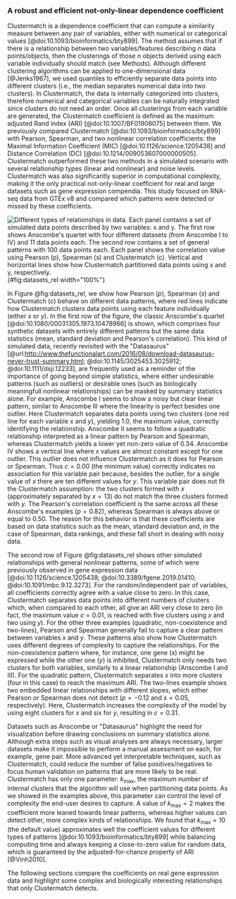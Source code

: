 ### A robust and efficient not-only-linear dependence coefficient

Clustermatch is a dependence coefficient that can compute a similarity measure between any pair of variables, either with numerical or categorical values [@doi:10.1093/bioinformatics/bty899].
The method assumes that if there is a relationship between two variables/features describing $n$ data points/objects, then the clusterings of those $n$ objects derived using each variable individually should match (see Methods).
Although different clustering algorithms can be applied to one-dimensional data [@Jenks1967], we used quantiles to efficiently separate data points into different clusters (i.e., the median separates numerical data into two clusters).
In Clustermatch, the data is internally categorized into clusters, therefore numerical and categorical variables can be naturally integrated since clusters do not need an order.
Once all clusterings from each variable are generated, the Clustermatch coefficient is defined as the maximum adjusted Rand index (ARI) [@doi:10.1007/BF01908075] between them.
We previously compared Clustermatch [@doi:10.1093/bioinformatics/bty899] with Pearson, Spearman, and two nonlinear correlation coefficients: the Maximal Information Coefficient (MIC) [@doi:10.1126/science.1205438] and Distance Correlation (DC) [@doi:10.1214/009053607000000505].
Clustermatch outperformed these two methods in a simulated scenario with several relationship types (linear and nonlinear) and noise levels.
Clustermatch was also significantly superior in computational complexity, making it the only practical not-only-linear coefficient for real and large datasets such as gene expression compendia.
This study focused on RNA-seq data from GTEx v8 and compared which patterns were detected or missed by these coefficients.


![
**Different types of relationships in data.**
Each panel contains a set of simulated data points described by two variables: $x$ and $y$.
The first row shows Anscombe's quartet with four different datasets (from Anscombe I to IV) and 11 data points each.
The second row contains a set of general patterns with 100 data points each.
Each panel shows the correlation value using Pearson ($p$), Spearman ($s$) and Clustermatch ($c$).
Vertical and horizontal lines show how Clustermatch partitioned data points using $x$ and $y$, respectively.
](images/intro/relationships.svg "Different types of relationships in data"){#fig:datasets_rel width="100%"}


In Figure @fig:datasets_rel, we show how Pearson ($p$), Spearman ($s$) and Clustermatch ($c$) behave on different data patterns, where red lines indicate how Clustermatch clusters data points using each feature individually (either $x$ or $y$).
In the first row of the figure, the classic Anscombe's quartet [@doi:10.1080/00031305.1973.10478966] is shown, which comprises four synthetic datasets with entirely different patterns but the same data statistics (mean, standard deviation and Pearson's correlation).
This kind of simulated data, recently revisited with the "Datasaurus" [@url:http://www.thefunctionalart.com/2016/08/download-datasaurus-never-trust-summary.html; @doi:10.1145/3025453.3025912; @doi:10.1111/dsji.12233], are frequently used as a reminder of the importance of going beyond simple statistics, where either undesirable patterns (such as outliers) or desirable ones (such as biologically meaningfull nonlinear relationships) can be masked by summary statistics alone.
For example, Anscombe I seems to show a noisy but clear linear pattern, similar to Anscombe III where the linearity is perfect besides one outlier.
Here Clustermatch separates data points using two clusters (one red line for each variable $x$ and $y$), yielding 1.0, the maximum value, correctly identifying the relationship.
Anscombe II seems to follow a quadratic relationship interpreted as a linear pattern by Pearson and Spearman, whereas Clustermatch yields a lower yet non-zero value of 0.34.
Anscombe IV shows a vertical line where $x$ values are almost constant except for one outlier.
This outlier does not influence Clustermatch as it does for Pearson or Spearman.
Thus $c=0.00$ (the minimum value) correctly indicates no association for this variable pair because, besides the outlier, for a single value of $x$ there are ten different values for $y$.
This variable pair does not fit the Clustermatch assumption: the two clusters formed with $x$ (approximately separated by $x=13$) do not match the three clusters formed with $y$.
The Pearson's correlation coefficient is the same across all these Anscombe's examples ($p=0.82$), whereas Spearman is always above or equal to 0.50.
The reason for this behavior is that these coefficients are based on data statistics such as the mean, standard deviation and, in the case of Spearman, data rankings, and these fall short in dealing with noisy data.


The second row of Figure @fig:datasets_rel shows other simulated relationships with general nonlinear patterns, some of which were previously observed in gene expression data [@doi:10.1126/science.1205438; @doi:10.3389/fgene.2019.01410; @doi:10.1091/mbc.9.12.3273].
For the random/independent pair of variables, all coefficients correctly agree with a value close to zero.
In this case, Clustermatch separates data points into different numbers of clusters which, when compared to each other, all give an ARI very close to zero (in fact, the maximum value $c=0.01$, is reached with five clusters using $x$ and two using $y$).
For the other three examples (quadratic, non-coexistence and two-lines), Pearson and Spearman generally fail to capture a clear pattern between variables $x$ and $y$.
These patterns also show how Clustermatch uses different degrees of complexity to capture the relationships.
For the non-coexistence pattern where, for instance, one gene ($x$) might be expressed while the other one ($y$) is inhibited, Clustermatch only needs two clusters for both variables, similarly to a linear relationship (Anscombe I and III).
For the quadratic pattern, Clustermatch separates $x$ into more clusters (four in this case) to reach the maximum ARI.
The two-lines example shows two embedded linear relationships with different slopes, which either Pearson or Spearman does not detect ($p=-0.12$ and $s=0.05$, respectively).
Here, Clustermatch increases the complexity of the model by using eight clusters for $x$ and six for $y$, resulting in $c=0.31$.


Datasets such as Anscombe or "Datasaurus" highlight the need for visualization before drawing conclusions on summary statistics alone.
Although extra steps such as visual analyses are always necessary, larger datasets make it impossible to perform a manual assessment on each, for example, gene pair.
More advanced yet interpretable techniques, such as Clustermatch, could reduce the number of false positives/negatives to focus human validation on patterns that are more likely to be real.
Clustermatch has only one parameter: $k_{\mathrm{max}}$, the maximum number of internal clusters that the algorithm will use when partitioning data points.
As we showed in the examples above, this parameter can control the level of complexity the end-user desires to capture.
A value of $k_{\mathrm{max}}=2$ makes the coefficient more leaned towards linear patterns, whereas higher values can detect other, more complex kinds of relationships.
We found that $k_{\mathrm{max}}=10$ (the default value) approximates well the coefficient values for different types of patterns [@doi:10.1093/bioinformatics/bty899] while balancing computing time and always keeping a close-to-zero value for random data, which is guaranteed by the adjusted-for-chance property of ARI [@Vinh2010].


The following sections compare the coefficients on real gene expression data and highlight some complex and biologically interesting relationships that only Clustermatch detects.
